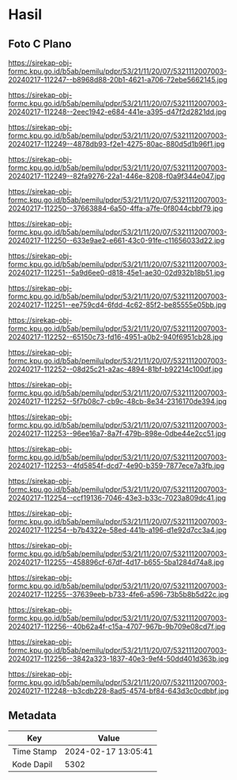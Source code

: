 # Hasil

## Foto C Plano

https://sirekap-obj-formc.kpu.go.id/b5ab/pemilu/pdpr/53/21/11/20/07/5321112007003-20240217-112247--b8968d88-20b1-4621-a706-72ebe5662145.jpg

https://sirekap-obj-formc.kpu.go.id/b5ab/pemilu/pdpr/53/21/11/20/07/5321112007003-20240217-112248--2eec1942-e684-441e-a395-d47f2d2821dd.jpg

https://sirekap-obj-formc.kpu.go.id/b5ab/pemilu/pdpr/53/21/11/20/07/5321112007003-20240217-112249--4878db93-f2e1-4275-80ac-880d5d1b96f1.jpg

https://sirekap-obj-formc.kpu.go.id/b5ab/pemilu/pdpr/53/21/11/20/07/5321112007003-20240217-112249--82fa9276-22a1-446e-8208-f0a9f344e047.jpg

https://sirekap-obj-formc.kpu.go.id/b5ab/pemilu/pdpr/53/21/11/20/07/5321112007003-20240217-112250--37663884-6a50-4ffa-a7fe-0f8044cbbf79.jpg

https://sirekap-obj-formc.kpu.go.id/b5ab/pemilu/pdpr/53/21/11/20/07/5321112007003-20240217-112250--633e9ae2-e661-43c0-91fe-c11656033d22.jpg

https://sirekap-obj-formc.kpu.go.id/b5ab/pemilu/pdpr/53/21/11/20/07/5321112007003-20240217-112251--5a9d6ee0-d818-45e1-ae30-02d932b18b51.jpg

https://sirekap-obj-formc.kpu.go.id/b5ab/pemilu/pdpr/53/21/11/20/07/5321112007003-20240217-112251--ee759cd4-6fdd-4c62-85f2-be85555e05bb.jpg

https://sirekap-obj-formc.kpu.go.id/b5ab/pemilu/pdpr/53/21/11/20/07/5321112007003-20240217-112252--65150c73-fd16-4951-a0b2-940f6951cb28.jpg

https://sirekap-obj-formc.kpu.go.id/b5ab/pemilu/pdpr/53/21/11/20/07/5321112007003-20240217-112252--08d25c21-a2ac-4894-81bf-b92214c100df.jpg

https://sirekap-obj-formc.kpu.go.id/b5ab/pemilu/pdpr/53/21/11/20/07/5321112007003-20240217-112252--5f7b08c7-cb9c-48cb-8e34-2316170de394.jpg

https://sirekap-obj-formc.kpu.go.id/b5ab/pemilu/pdpr/53/21/11/20/07/5321112007003-20240217-112253--96ee16a7-8a7f-479b-898e-0dbe44e2cc51.jpg

https://sirekap-obj-formc.kpu.go.id/b5ab/pemilu/pdpr/53/21/11/20/07/5321112007003-20240217-112253--4fd5854f-dcd7-4e90-b359-7877ece7a3fb.jpg

https://sirekap-obj-formc.kpu.go.id/b5ab/pemilu/pdpr/53/21/11/20/07/5321112007003-20240217-112254--ccf19136-7046-43e3-b33c-7023a809dc41.jpg

https://sirekap-obj-formc.kpu.go.id/b5ab/pemilu/pdpr/53/21/11/20/07/5321112007003-20240217-112254--b7b4322e-58ed-441b-a196-d1e92d7cc3a4.jpg

https://sirekap-obj-formc.kpu.go.id/b5ab/pemilu/pdpr/53/21/11/20/07/5321112007003-20240217-112255--458896cf-67df-4d17-b655-5ba1284d74a8.jpg

https://sirekap-obj-formc.kpu.go.id/b5ab/pemilu/pdpr/53/21/11/20/07/5321112007003-20240217-112255--37639eeb-b733-4fe6-a596-73b5b8b5d22c.jpg

https://sirekap-obj-formc.kpu.go.id/b5ab/pemilu/pdpr/53/21/11/20/07/5321112007003-20240217-112256--40b62a4f-c15a-4707-967b-9b709e08cd7f.jpg

https://sirekap-obj-formc.kpu.go.id/b5ab/pemilu/pdpr/53/21/11/20/07/5321112007003-20240217-112256--3842a323-1837-40e3-9ef4-50dd401d363b.jpg

https://sirekap-obj-formc.kpu.go.id/b5ab/pemilu/pdpr/53/21/11/20/07/5321112007003-20240217-112248--b3cdb228-8ad5-4574-bf84-643d3c0cdbbf.jpg


## Metadata

| Key        | Value               |
| ---------- | ------------------- |
| Time Stamp | 2024-02-17 13:05:41 |
| Kode Dapil | 5302                |



